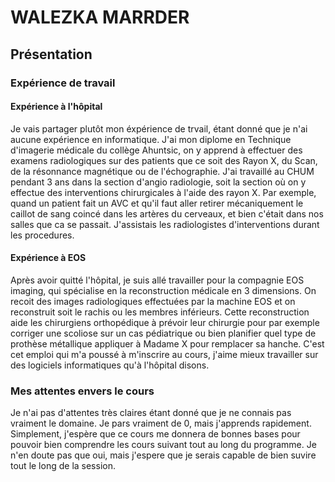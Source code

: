 # WALEZKA MARRDER 
## Présentation
### Expérience de travail
#### Expérience à l'hôpital
Je vais partager plutôt mon éxpérience de trvail, étant donné que je n'ai aucune expérience en informatique.
J'ai mon diplome en Technique d'imagerie médicale du collège Ahuntsic, on y apprend à effectuer des examens radiologiques sur des patients que ce soit des Rayon X, du Scan, de la résonnance magnétique ou de l'échographie. 
J'ai travaillé au CHUM pendant 3 ans dans la section d'angio radiologie, soit la section où on y effectue des interventions chirurgicales à l'aide des rayon X. Par exemple, quand un patient fait un AVC et qu'il faut aller retirer mécaniquement le caillot de sang coincé dans les artères du cerveaux, et bien c'était dans nos salles que ca se passait. J'assistais les radiologistes d'interventions durant les procedures.
#### Expérience à EOS
Après avoir quitté l'hôpital, je suis allé travailler pour la compagnie EOS imaging, qui spécialise en la reconstruction médicale en 3 dimensions. On recoit des images radiologiques effectuées par la machine EOS et on reconstruit soit le rachis ou les membres inférieurs. Cette reconstruction aide les chirurgiens orthopédique à prévoir leur chirurgie pour par exemple corriger une scoliose sur un cas pédiatrique ou bien planifier quel type de prothèse métallique appliquer à Madame X pour remplacer sa hanche. C'est cet emploi qui m'a poussé à m'inscrire au cours, j'aime mieux travailler sur des logiciels informatiques qu'à l'hôpital disons. 
### Mes attentes envers le cours
Je n'ai pas d'attentes très claires étant donné que je ne connais pas vraiment le domaine. Je pars vraiment de 0, mais j'apprends rapidement.
Simplement, j'espère que ce cours me donnera de bonnes bases pour pouvoir bien comprendre les cours suivant tout au long du programme. Je n'en doute pas que oui, mais j'espere que je serais capable de bien suvire tout le long de la session. 